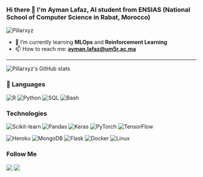### Hi there 👋 I'm Ayman Lafaz, AI student from ENSIAS (National School of Computer Science in Rabat, Morocco)

<p align="left"> <img src="https://komarev.com/ghpvc/?username=Pillarxyz&label=Profile%20views&color=e42a28&style=flat" alt="Pillarxyz" /> </p>

- 🌱 I’m currently learning **MLOps** and **Reinforcement Learning**
- 📫 How to reach me: **ayman.lafaz@um5r.ac.ma**
---

![Pillarxyz's GitHub stats](https://github-readme-stats.vercel.app/api/?username=pillarxyz&show_icons=true&title_color=fff&icon_color=54EC87&text_color=aaaaaa&bg_color=050505)

<h3>📄 Languages </h3>
<p>
<a target="_blank"><img alt="R" src="https://img.shields.io/badge/-R-%2312100E.svg?logo=r&logoColor=blue&style=for-the-badge"/></a> 
<a target="_blank"><img alt="Python" src="https://img.shields.io/badge/Python-%2312100E.svg?logo=python&style=for-the-badge&logoColor=yellow"/></a>
<a target="_blank"><img alt="SQL" src="https://img.shields.io/badge/SQL-%2312100E.svg?style=for-the-badge&logo=mysql&logoColor=white"/></a>
<a target="_blank"><img alt="Bash" src="https://img.shields.io/badge/Bash-%2312100E.svg?&logo=gnu-bash&style=for-the-badge&logoColor=white"/></a>
</p>


### Technologies

![Scikit-learn](https://img.shields.io/badge/-sklearn-%2312100E.svg?logo=scikitlearn&logoColor=orange&style=for-the-badge)
![Pandas](https://img.shields.io/badge/pandas-%2312100E.svg?style=for-the-badge&logo=pandas&logoColor=white)
![Keras](https://img.shields.io/badge/Keras-%2312100E.svg?style=for-the-badge&logo=Keras&logoColor=red)
![PyTorch](https://img.shields.io/badge/-PyTorch-%2312100E.svg?&logo=PyTorch&style=for-the-badge)
![TensorFlow](https://img.shields.io/badge/-TensorFlow-%2312100E.svg?&logo=TensorFlow&style=for-the-badge)  

![Heroku](https://img.shields.io/badge/heroku-%2312100E.svg?style=for-the-badge&logo=heroku&logoColor=purple)
![MongoDB](https://img.shields.io/badge/MongoDB-%2312100E.svg?style=for-the-badge&logo=mongodb&logoColor=green)
![Flask](https://img.shields.io/badge/flask-%2312100E.svg?style=for-the-badge&logo=flask&logoColor=white)
![Docker](https://img.shields.io/badge/-Docker-%2312100E.svg?&logo=Docker&style=for-the-badge)
![Linux](https://img.shields.io/badge/-Linux-%2312100E.svg?&logo=Linux&style=for-the-badge)




<h3 align="left"> Follow Me</h3>
<a href="https://www.kaggle.com/aymanlafaz" target="_blank"><img align="center" src="https://img.shields.io/badge/-kaggle-%2312100E.svg?logo=kaggle&logoColor=blue&style=for-the-badge"/></a>
<a href="https://www.linkedin.com/in/ayman-lafaz-106145201/" target="_blank"><img align="center" src="https://img.shields.io/badge/linkedin-%2312100E.svg?style=for-the-badge&logo=linkedin&logoColor=blue"/></a>



